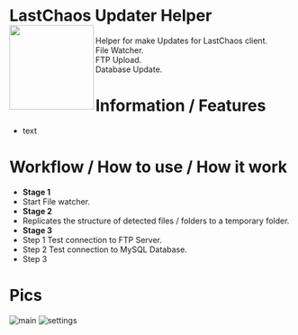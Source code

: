# LastChaos Updater Helper <img align="left" src="https://user-images.githubusercontent.com/5092697/136836589-b655f88e-f67e-433d-bc2a-12c0534e05d9.png" width="150px">

Helper for make Updates for LastChaos client.<br/>
File Watcher.<br/>
FTP Upload.<br/>
Database Update.<br/>

# Information / Features
* text

# Workflow / How to use / How it work
* __Stage 1__
*   Start File watcher.
* __Stage 2__
*   Replicates the structure of detected files / folders to a temporary folder.
* __Stage 3__
*   Step 1 Test connection to FTP Server.
*   Step 2 Test connection to MySQL Database.
*   Step 3


# Pics
![main](https://user-images.githubusercontent.com/5092697/137606993-a21aa429-cc91-4a85-9177-067eee507487.jpg)
![settings](https://user-images.githubusercontent.com/5092697/137606995-fd6097fa-e5ae-40de-8f3c-b44b91ba1ad8.jpg)
